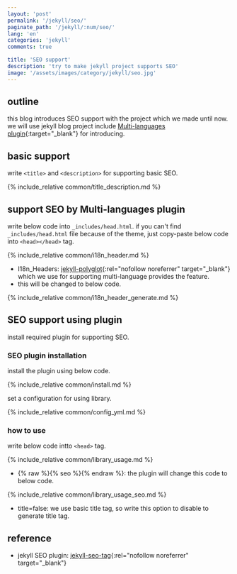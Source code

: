 ```yaml
---
layout: 'post'
permalink: '/jekyll/seo/'
paginate_path: '/jekyll/:num/seo/'
lang: 'en'
categories: 'jekyll'
comments: true

title: 'SEO support'
description: 'try to make jekyll project supports SEO'
image: '/assets/images/category/jekyll/seo.jpg'
---
```


## outline
this blog introduces SEO support with the project which we made until now.
we will use jekyll blog project include [Multi-languages plugin]({{site.url}}/{{page.categories}}/multi-languages-plugin/){:target="_blank"} for introducing.

## basic support
write ```<title>``` and ```<description>``` for supporting basic SEO.

{% include_relative common/title_description.md %}

## support SEO by Multi-languages plugin
write below code into ```_includes/head.html```. if you can't find ```_includes/head.html``` file because of the theme, just copy-paste below code into ```<head></head>``` tag.

{% include_relative common/i18n_header.md %}

- I18n_Headers: [jekyll-polyglot](https://github.com/untra/polyglot){:rel="nofollow noreferrer" target="_blank"} which we use for supporting multi-language provides the feature.
- this will be changed to below code.

{% include_relative common/i18n_header_generate.md %}

## SEO support using plugin
install required plugin for supporting SEO.

### SEO plugin installation
install the plugin using below code.

{% include_relative common/install.md %}

set a configuration for using library.

{% include_relative common/config_yml.md %}

### how to use
write below code intto ```<head>``` tag.

{% include_relative common/library_usage.md %}

- {% raw %}{% seo %}{% endraw %}: the plugin will change this code to below code.

{% include_relative common/library_usage_seo.md %}

- title=false: we use basic title tag, so write this option to disable to generate title tag.

## reference
- jekyll SEO plugin: [jekyll-seo-tag](https://github.com/jekyll/jekyll-seo-tag){:rel="nofollow noreferrer" target="_blank"}